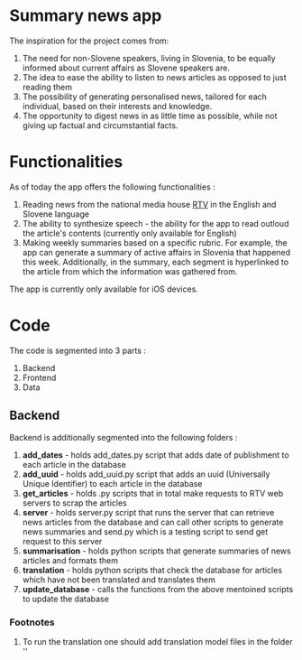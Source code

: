 # Summary news app

The inspiration for the project comes from:

1. The need for non-Slovene speakers, living in Slovenia, to be equally informed about current affairs as Slovene speakers are.
2. The idea to ease the ability to listen to news articles as opposed to just reading them
3. The possibility of generating personalised news, tailored for each individual, based on their interests and knowledge.
4. The opportunity to digest news in as little time as possible, while not giving up factual and circumstantial facts.

# Functionalities
As of today the app offers the following functionalities : 
1. Reading news from the national media house [RTV](https://www.rtvslo.si) in the English and Slovene language
2. The ability to synthesize speech - the ability for the app to read outloud the article's contents (currently only available for English)
3. Making weekly summaries based on a specific rubric. For example, the app can generate a summary of active affairs in Slovenia that happened this week. Additionally, in the summary, each segment is hyperlinked to the article from which the information was gathered from.

The app is currently only available for iOS devices. 

# Code
The code is segmented into 3 parts : 
1. Backend
2. Frontend
3. Data

## Backend
Backend is additionally segmented into the following folders : 
1. **add_dates** - holds add_dates.py script that adds date of publishment to each article in the database
2. **add_uuid** - holds add_uuid.py script that adds an uuid (Universally Unique Identifier) to each article in the database
3. **get_articles** - holds .py scripts that in total make requests to RTV web servers to scrap the articles
4. **server** - holds server.py script that runs the server that can retrieve news articles from the database and can call other scripts to generate news summaries and send.py which is a testing script to send get request to this server
5. **summarisation** - holds python scripts that generate summaries of news articles and formats them
6. **translation** - holds python scripts that check the database for articles which have not been translated and translates them
7. **update_database** - calls the functions from the above mentoined scripts to update the database

### Footnotes

1. To run the translation one should add translation model files in the folder ''
